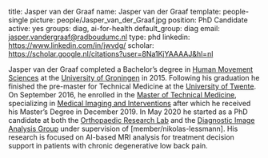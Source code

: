 title: Jasper van der Graaf
name: Jasper van der Graaf
template: people-single
picture: people/Jasper_van_der_Graaf.jpg
position: PhD Candidate
active: yes
groups: diag, ai-for-health
default_group: diag
email: jasper.vandergraaf@radboudumc.nl
type: phd
linkedin: https://www.linkedin.com/in/jwvdg/
scholar: https://scholar.google.nl/citations?user=8Na1KjYAAAAJ&hl=nl

Jasper van der Graaf completed a Bachelor’s degree in [Human Movement Sciences](https://www.rug.nl/bachelors/human-movement-sciences/?lang=en) at the [University of Groningen](https://www.rug.nl/) in 2015. Following his graduation he finished the pre-master for Technical Medicine at the [University of Twente](https://www.utwente.nl/en/). On September 2016, he enrolled in the [Master of Technical Medicine](https://www.utwente.nl/en/education/master/programmes/technical-medicine/), specializing in [Medical Imaging and Interventions](https://www.utwente.nl/en/education/master/programmes/technical-medicine/specialization/medical-imaging-interventions/) after which he received his Master’s Degree in December 2019. In May 2020 he started as a PhD candidate at both the [Orthopaedic Research Lab](https://orthopaedicresearchlab.nl/home-2/) and the [Diagnostic Image Analysis Group](http://diagnijmegen.nl) under supervision of [member/nikolas-lessmann]. His research is focused on AI-based MRI analysis for treatment decision support in patients with chronic degenerative low back pain. 
